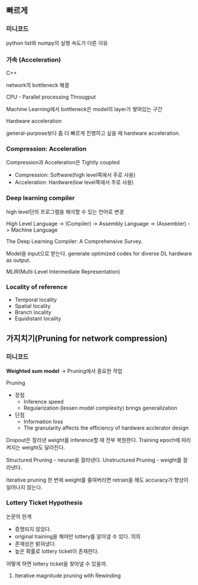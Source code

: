 ## 빠르게
### 미니코드
python list와 numpy의 실행 속도가 다른 이유

### 가속 (Acceleration)
C++

network의 bottleneck 해결

CPU - Parallel processing
Througput

Machine Learning에서 bottleneck은 model의 layer가 쌓여있는 구간

Hardware acceleration

general-purpose보다 좀 더 빠르게 진행하고 싶을 때 hardware acceleration.

### Compression: Acceleration
Compression과 Acceleration은 Tightly coupled
- Compression: Software(high level쪽에서 주로 사용)
- Acceleration: Hardware(low level쪽에서 주로 사용)

### Deep learning compiler
high level단의 프로그램을 해석할 수 있는 언어로 변경

High Level Language -> (Compiler) -> Assembly Language -> (Assembler) -> Machine Language

The Deep Learning Compiler: A Comprehensive Survey.

Model을 input으로 받는다. generate optimized codes for diverse DL hardware as output.

MLIR(Multi-Level Intermediate Representation)

### Locality of reference
- Temporal locality
- Spatial locality
- Branch locality
- Equidistant locality

## 가지치기(Pruning for network compression)
### 미니코드

**Weighted sum model**
-> Pruning에서 중요한 작업

Pruning
- 장점
	- Inference speed
	- Regularization (lessen model complexity) brings generalization
- 단점
	- Information loss
	- The granularity affects the efficiency of hardware acclerator design

Dropout은 잘라낸 weight를 inference할 때 전부 복원한다. Training epoch에 따라 켜지는 weight도 달라진다.

Structured Pruning
	- neuran을 잘라낸다.
Unstructured Pruning
	- weight를 잘라낸다.

Iterative pruning
한 번에 weight를 줄여버리면 retrain을 해도 accuracy가 향상이 일어나지 않는다.

### Lottery Ticket Hypothesis
논문의 한계
- 증명되지 않았다. 
- original training을 해야만 lottery를 알아낼 수 있다.
의의
- 존재성은 밝혀냈다.
- 높은 확률로 lottery ticket이 존재한다.

어떻게 하면 lottery ticket을 찾아낼 수 있을까.
1. Iterative magnitude pruning with Rewinding
